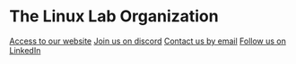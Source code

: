 # The Linux Lab Organization

[Access to our website](https://linuxlab-esgi.github.io/)
[Join us on discord](https://discord.gg/sX3dDBdJgc)
[Contact us by email](mailto:linuxlab.esgi@gmail.com)
[Follow us on LinkedIn](https://www.linkedin.com/company/linuxlab-esgi/)
